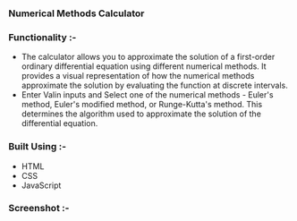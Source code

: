 ### Numerical Methods Calculator

### Functionality :-
- The calculator allows you to approximate the solution of a first-order ordinary differential equation using different numerical methods. It provides a visual representation of how the numerical methods approximate the solution by evaluating the function at discrete intervals.
- Enter Valin inputs and Select one of the numerical methods - Euler's method, Euler's modified method, or Runge-Kutta's method. This determines the algorithm used to approximate the solution of the differential equation.


### Built Using :-

- HTML
- CSS
- JavaScript


### Screenshot :-

